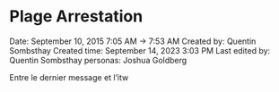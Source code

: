 # Plage Arrestation

Date: September 10, 2015 7:05 AM → 7:53 AM
Created by: Quentin Sombsthay
Created time: September 14, 2023 3:03 PM
Last edited by: Quentin Sombsthay
personas: Joshua Goldberg

Entre le dernier message et l’itw